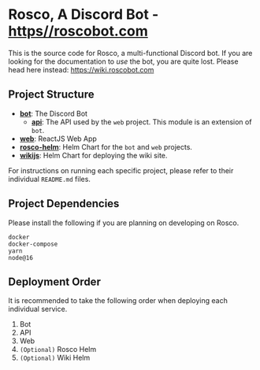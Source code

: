 # Rosco, A Discord Bot - [https//roscobot.com](https://roscobot.com)

This is the source code for Rosco, a multi-functional Discord bot. If you are looking for the documentation to *use* the bot, you are quite lost. Please head here instead: https://wiki.roscobot.com

## Project Structure

- **[bot](./bot)**: The Discord Bot
  - **[api](./bot/api)**: The API used by the `web` project. This module is an extension of `bot`.
- **[web](./web)**: ReactJS Web App
- **[rosco-helm](./rosco-helm)**: Helm Chart for the `bot` and `web` projects.
- **[wikijs](./wikijs)**: Helm Chart for deploying the wiki site.

For instructions on running each specific project, please refer to their individual `README.md` files.

## Project Dependencies

Please install the following if you are planning on developing on Rosco.

```
docker
docker-compose
yarn
node@16
```

## Deployment Order

It is recommended to take the following order when deploying each individual service.

1. Bot
1. API
1. Web
1. `(Optional)` Rosco Helm
1. `(Optional)` Wiki Helm